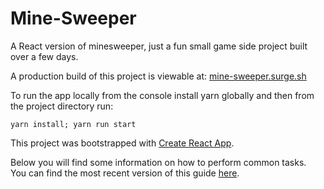 # Mine-Sweeper

A React version of minesweeper, just a fun small game side project built over a few days.

A production build of this project is viewable at: [mine-sweeper.surge.sh](http://mine-sweeper.surge.sh)

To run the app locally from the console install yarn globally and then from the project directory run:

```
yarn install; yarn run start
```

This project was bootstrapped with [Create React App](https://github.com/facebookincubator/create-react-app).

Below you will find some information on how to perform common tasks.<br>
You can find the most recent version of this guide [here](https://github.com/facebookincubator/create-react-app/blob/master/packages/react-scripts/template/README.md).
